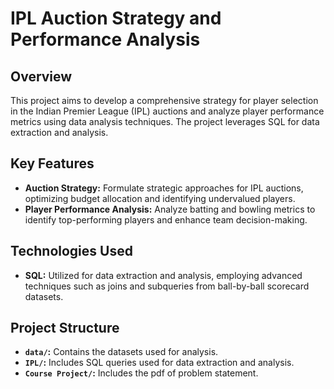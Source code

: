 
# IPL Auction Strategy and Performance Analysis

## Overview

This project aims to develop a comprehensive strategy for player selection in the Indian Premier League (IPL) auctions and analyze player performance metrics using data analysis techniques. The project leverages SQL for data extraction and analysis.

## Key Features

- **Auction Strategy:** Formulate strategic approaches for IPL auctions, optimizing budget allocation and identifying undervalued players.
- **Player Performance Analysis:** Analyze batting and bowling metrics to identify top-performing players and enhance team decision-making.

## Technologies Used

- **SQL:** Utilized for data extraction and analysis, employing advanced techniques such as joins and subqueries from ball-by-ball scorecard datasets.

## Project Structure

- **`data/`:** Contains the datasets used for analysis.
- **`IPL/`:** Includes SQL queries used for data extraction and analysis.
- **`Course Project/`:** Includes the pdf of problem statement.


